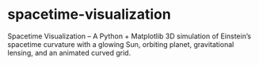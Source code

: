 # spacetime-visualization
Spacetime Visualization – A Python + Matplotlib 3D simulation of Einstein’s spacetime curvature with a glowing Sun, orbiting planet, gravitational lensing, and an animated curved grid.
